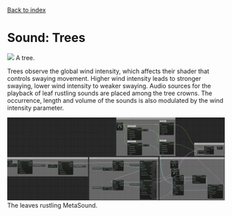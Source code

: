 [Back to index](Soundgarden_Documentation.md)

# Sound: Trees

![](attachments/HighresScreenshot00012.png)
A tree.

Trees observe the global wind intensity, which affects their shader that controls swaying movement. Higher wind intensity leads to stronger swaying, lower wind intensity to weaker swaying. Audio sources for the playback of leaf rustling sounds are placed among the tree crowns. The occurrence, length and volume of the sounds is also modulated by the wind intensity parameter.


![](attachments/Pasted%20image%2020240430165027.png)
The leaves rustling MetaSound.